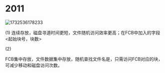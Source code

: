 # 2011
![1732536178233](https://github.com/user-attachments/assets/5dbb493c-d936-4db7-a65e-eb2d1abc05b6)

(1)
  连续存放，磁盘寻道时间更短，文件随机访问效率更高；在FCB中加入的字段<起始块号，块数>
  
(2)
    
FCB集中存放，文件数据集中存放，随机查找文件名是，只需访问FCB对应的块，可减少移动和磁盘访问次数。
